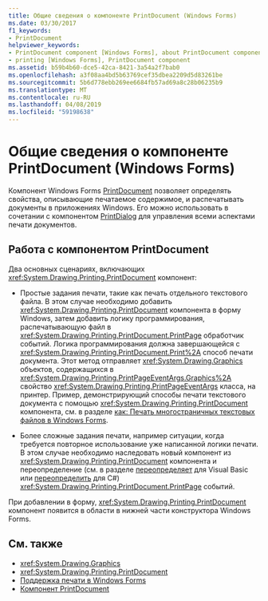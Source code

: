 ```yaml
---
title: Общие сведения о компоненте PrintDocument (Windows Forms)
ms.date: 03/30/2017
f1_keywords:
- PrintDocument
helpviewer_keywords:
- PrintDocument component [Windows Forms], about PrintDocument component
- printing [Windows Forms], PrintDocument component
ms.assetid: b59b4b60-dce5-42ca-8421-3a54a2f7bab0
ms.openlocfilehash: a3f08aa4bd5b63769cef35dbea2209d5d83261be
ms.sourcegitcommit: 5b6d778ebb269ee6684fb57ad69a8c28b06235b9
ms.translationtype: MT
ms.contentlocale: ru-RU
ms.lasthandoff: 04/08/2019
ms.locfileid: "59198638"
---
```

# <a name="printdocument-component-overview-windows-forms"></a>Общие сведения о компоненте PrintDocument (Windows Forms)
Компонент Windows Forms [PrintDocument](printdocument-component-windows-forms.md) позволяет определять свойства, описывающие печатаемое содержимое, и распечатывать документы в приложениях Windows. Его можно использовать в сочетании с компонентом [PrintDialog](printdialog-component-windows-forms.md) для управления всеми аспектами печати документов.  
  
## <a name="working-with-the-printdocument-component"></a>Работа с компонентом PrintDocument  
 Два основных сценариях, включающих <xref:System.Drawing.Printing.PrintDocument> компонент:  
  
-   Простые задания печати, такие как печать отдельного текстового файла. В этом случае необходимо добавить <xref:System.Drawing.Printing.PrintDocument> компонента в форму Windows, затем добавить логику программирования, распечатывающую файл в <xref:System.Drawing.Printing.PrintDocument.PrintPage> обработчик событий. Логика программирования должна завершающейся с <xref:System.Drawing.Printing.PrintDocument.Print%2A> способ печати документа. Этот метод отправляет <xref:System.Drawing.Graphics> объектов, содержащихся в <xref:System.Drawing.Printing.PrintPageEventArgs.Graphics%2A> свойство <xref:System.Drawing.Printing.PrintPageEventArgs> класса, на принтер. Пример, демонстрирующий способы печати текстового документа с помощью <xref:System.Drawing.Printing.PrintDocument> компонента, см. в разделе [как: Печать многостраничных текстовых файлов в Windows Forms](../advanced/how-to-print-a-multi-page-text-file-in-windows-forms.md).  
  
-   Более сложные задания печати, например ситуации, когда требуется повторное использование уже написанной логики печати. В этом случае необходимо наследовать новый компонент из <xref:System.Drawing.Printing.PrintDocument> компонента и переопределение (см. в разделе [переопределяет](~/docs/visual-basic/language-reference/modifiers/overrides.md) для Visual Basic или [переопределить](~/docs/csharp/language-reference/keywords/override.md) для C#) <xref:System.Drawing.Printing.PrintDocument.PrintPage> событий.  
  
 При добавлении в форму, <xref:System.Drawing.Printing.PrintDocument> компонент появится в области в нижней части конструктора Windows Forms.  
  
## <a name="see-also"></a>См. также

- <xref:System.Drawing.Graphics>
- <xref:System.Drawing.Printing.PrintDocument>
- [Поддержка печати в Windows Forms](../advanced/windows-forms-print-support.md)
- [Компонент PrintDocument](printdocument-component-windows-forms.md)
